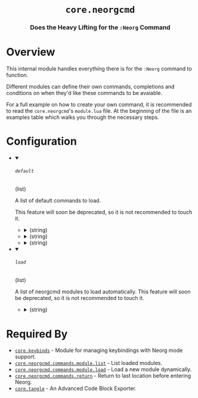 <div align="center">

# `core.neorgcmd`

### Does the Heavy Lifting for the `:Neorg` Command





</div>

# Overview

This internal module handles everything there is for the `:Neorg` command to function.

Different modules can define their own commands, completions and conditions on when they'd
like these commands to be avaiable.

For a full example on how to create your own command, it is recommended to read the
`core.neorgcmd`'s `module.lua` file. At the beginning of the file is an examples table
which walks you through the necessary steps.

# Configuration

* <details open>
  
  <summary><h6><code>default</h6></code> (list)</summary>
  
  <div>
  
  A list of default commands to load.
  
  This feature will soon be deprecated, so it is not recommended to touch it.
  
  </div>
  
  
  * <details>
    
    <summary> (string)</summary>
    
    <br>
    
    ```lua
    "module.list"
    ```
    
    </details>
  * <details>
    
    <summary> (string)</summary>
    
    <br>
    
    ```lua
    "module.load"
    ```
    
    </details>
  * <details>
    
    <summary> (string)</summary>
    
    <br>
    
    ```lua
    "return"
    ```
    
    </details>
  
  
  </details>

* <details open>
  
  <summary><h6><code>load</h6></code> (list)</summary>
  
  <div>
  
  A list of neorgcmd modules to load automatically.
  This feature will soon be deprecated, so it is not recommended to touch it.
  
  </div>
  
  
  * <details>
    
    <summary> (string)</summary>
    
    <br>
    
    ```lua
    "default"
    ```
    
    </details>
  
  
  </details>



# Required By

- [`core.keybinds`](https://github.com/nvim-neorg/neorg/wiki/User-Keybinds) - Module for managing keybindings with Neorg mode support.
- [`core.neorgcmd.commands.module.list`](https://github.com/nvim-neorg/neorg/wiki/Neorgcmd-List) - List loaded modules.
- [`core.neorgcmd.commands.module.load`](https://github.com/nvim-neorg/neorg/wiki/Neorgcmd-List) - Load a new module dynamically.
- [`core.neorgcmd.commands.return`](https://github.com/nvim-neorg/neorg/wiki/Neorgcmd-return) - Return to last location before entering Neorg.
- [`core.tangle`](https://github.com/nvim-neorg/neorg/wiki/Tangling) - An Advanced Code Block Exporter.
